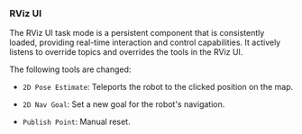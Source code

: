 ### RViz UI
The RViz UI task mode is a persistent component that is consistently loaded, providing real-time interaction and control capabilities. It actively listens to override topics and overrides the tools in the RViz UI.

The following tools are changed:

- `2D Pose Estimate`: Teleports the robot to the clicked position on the map.

- `2D Nav Goal`: Set a new goal for the robot's navigation. 

- `Publish Point`: Manual reset.
